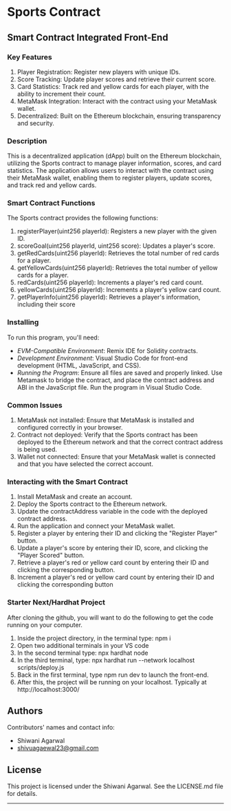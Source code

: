 # Sports Contract

## Smart Contract Integrated Front-End

### Key Features
1. Player Registration: Register new players with unique IDs.
2. Score Tracking: Update player scores and retrieve their current score.
3. Card Statistics: Track red and yellow cards for each player, with the ability to increment their count.
4. MetaMask Integration: Interact with the contract using your MetaMask wallet.
5. Decentralized: Built on the Ethereum blockchain, ensuring transparency and security.

### Description
This is a decentralized application (dApp) built on the Ethereum blockchain, utilizing the Sports contract to manage player information, scores, and card statistics. The application allows users to interact with the contract using their MetaMask wallet, enabling them to register players, update scores, and track red and yellow cards.


### Smart Contract Functions
The Sports contract provides the following functions:

1. registerPlayer(uint256 playerId): Registers a new player with the given ID.
2. scoreGoal(uint256 playerId, uint256 score): Updates a player's score.
3. getRedCards(uint256 playerId): Retrieves the total number of red cards for a player.
4. getYellowCards(uint256 playerId): Retrieves the total number of yellow cards for a player.
5. redCards(uint256 playerId): Increments a player's red card count.
6. yellowCards(uint256 playerId): Increments a player's yellow card count.
7. getPlayerInfo(uint256 playerId): Retrieves a player's information, including their score


### Installing

To run this program, you'll need:
- *EVM-Compatible Environment*: Remix IDE for Solidity contracts.
- *Development Environment*: Visual Studio Code for front-end development (HTML, JavaScript, and CSS).
- *Running the Program*: Ensure all files are saved and properly linked. Use Metamask to bridge the contract, and place the contract address and ABI in the JavaScript file. Run the program in Visual Studio Code.


### Common Issues

1. MetaMask not installed: Ensure that MetaMask is installed and configured correctly in your browser.
2. Contract not deployed: Verify that the Sports contract has been deployed to the Ethereum network and that the correct contract address is being used.
3. Wallet not connected: Ensure that your MetaMask wallet is connected and that you have selected the correct account.
  

### Interacting with the Smart Contract

1. Install MetaMask and create an account.
2. Deploy the Sports contract to the Ethereum network.
3. Update the contractAddress variable in the code with the deployed contract address.
4. Run the application and connect your MetaMask wallet.
5. Register a player by entering their ID and clicking the "Register Player" button.
6. Update a player's score by entering their ID, score, and clicking the "Player Scored" button.
7. Retrieve a player's red or yellow card count by entering their ID and clicking the corresponding button.
8. Increment a player's red or yellow card count by entering their ID and clicking the corresponding button

### Starter Next/Hardhat Project

After cloning the github, you will want to do the following to get the code running on your computer.

1. Inside the project directory, in the terminal type: npm i
2. Open two additional terminals in your VS code
3. In the second terminal type: npx hardhat node
4. In the third terminal, type: npx hardhat run --network localhost scripts/deploy.js
5. Back in the first terminal, type npm run dev to launch the front-end.
6. After this, the project will be running on your localhost. Typically at http://localhost:3000/

## Authors

Contributors' names and contact info:
- Shiwani Agarwal
- shivuagaewal23@gmail.com

## License

This project is licensed under the Shiwani Agarwal. See the LICENSE.md file for details.

---
